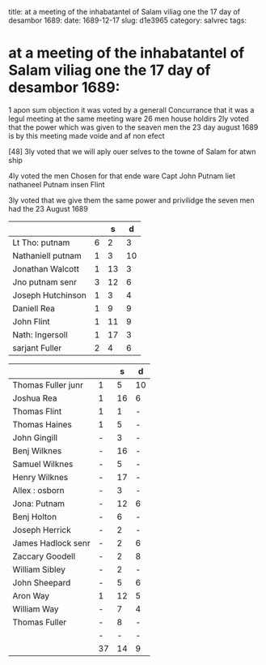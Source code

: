 title: at a meeting of the inhabatantel of Salam viliag one the 17 day of desambor 1689:
date: 1689-12-17
slug: d1e3965
category: salvrec
tags: 


<div markdown class="doc" id="d1e3965">


# at a meeting of the inhabatantel of Salam viliag one the 17 day of desambor 1689: 

1 apon sum objection it was voted by a generall Concurrance that it was a legul meeting at the same meeting ware 26 men house holdirs 2ly voted that the power which was given to the seaven men the 23 day august 1689 is by this meeting made voide and af non efect

[48] 3ly voted that we will aply ouer selves to the towne of Salam for atwn ship

4ly voted the men Chosen for that ende ware Capt John Putnam liet nathaneel Putnam insen Flint

3ly voted that we give them the same power and privilidge the seven men had the 23 August 1689

|                    |    | s  | d  |
|--------------------|----|----|----|
| Lt Tho: putnam     | 6  | 2  | 3  |
| Nathaniell putnam  | 1  | 3  | 10 |
| Jonathan Walcott   | 1  | 13 | 3  |
| Jno putnam senr    | 3  | 12 | 6  |
| Joseph Hutchinson  | 1  | 3  | 4  |
| Daniell Rea        | 1  | 9  | 9  |
| John Flint         | 1  | 11 | 9  |
| Nath: Ingersoll    | 1  | 17 | 3  |
| sarjant Fuller     | 2  | 4  | 6  |

|                    |    | s  | d  |
|--------------------|----|----|----|
| Thomas Fuller junr | 1  | 5  | 10 |
| Joshua Rea         | 1  | 16 | 6  |
| Thomas Flint       | 1  | 1  | -  |
| Thomas Haines      | 1  | 5  | -  |
| John Gingill       | -  | 3  | -  |
| Benj Wilknes       | -  | 16 | -  |
| Samuel Wilknes     | -  | 5  | -  |
| Henry Wilknes      | -  | 17 | -  |
| Allex : osborn     | -  | 3  | -  |
| Jona: Putnam       | -  | 12 | 6  |
| Benj Holton        | -  | 6  | -  |
| Joseph Herrick     | -  | 2  | -  |
| James Hadlock senr | -  | 2  | 6  |
| Zaccary Goodell    | -  | 2  | 8  |
| William Sibley     | -  | 2  | -  |
| John Sheepard      | -  | 5  | 6  |
| Aron Way           | 1  | 12 | 5  |
| William Way        | -  | 7  | 4  |
| Thomas Fuller      | -  | 8  | -  |
|                    | -  | -  | -  |
|                    | 37 | 14 | 9  |

</div>
